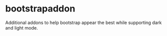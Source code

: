 # bootstrapaddon
Additional addons to help bootstrap appear the best while supporting dark and light mode.
